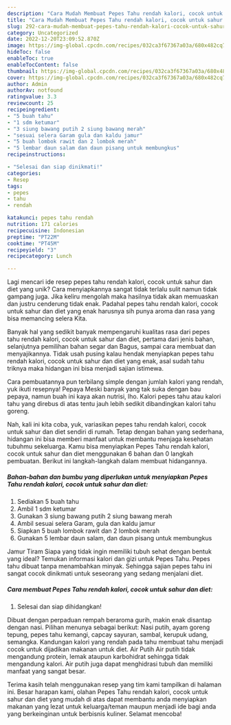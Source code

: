 ```yaml
---
description: "Cara Mudah Membuat Pepes Tahu rendah kalori, cocok untuk sahur dan diet yang Enak"
title: "Cara Mudah Membuat Pepes Tahu rendah kalori, cocok untuk sahur dan diet yang Enak"
slug: 292-cara-mudah-membuat-pepes-tahu-rendah-kalori-cocok-untuk-sahur-dan-diet-yang-enak
category: Uncategorized
date: 2022-12-20T23:09:52.870Z
image: https://img-global.cpcdn.com/recipes/032ca3f67367a03a/680x482cq70/pepes-tahu-rendah-kalori-cocok-untuk-sahur-dan-diet-foto-resep-utama.jpg
hideToc: false
enableToc: true
enableTocContent: false
thumbnail: https://img-global.cpcdn.com/recipes/032ca3f67367a03a/680x482cq70/pepes-tahu-rendah-kalori-cocok-untuk-sahur-dan-diet-foto-resep-utama.jpg
cover: https://img-global.cpcdn.com/recipes/032ca3f67367a03a/680x482cq70/pepes-tahu-rendah-kalori-cocok-untuk-sahur-dan-diet-foto-resep-utama.jpg
author: Admin
authorAv: notfound
ratingvalue: 3.3
reviewcount: 25
recipeingredient:
- "5 buah tahu"
- "1 sdm ketumar"
- "3 siung bawang putih 2 siung bawang merah"
- "sesuai selera Garam gula dan kaldu jamur"
- "5 buah lombok rawit dan 2 lombok merah"
- "5 lembar daun salam dan daun pisang untuk membungkus"
recipeinstructions:

- "Selesai dan siap dinikmati!"
categories:
- Resep
tags:
- pepes
- tahu
- rendah

katakunci: pepes tahu rendah 
nutrition: 171 calories
recipecuisine: Indonesian
preptime: "PT22M"
cooktime: "PT45M"
recipeyield: "3"
recipecategory: Lunch

---
```





Lagi mencari ide resep pepes tahu rendah kalori, cocok untuk sahur dan diet yang unik? Cara menyiapkannya sangat tidak terlalu sulit namun tidak gampang juga. Jika keliru mengolah maka hasilnya tidak akan memuaskan dan justru cenderung tidak enak. Padahal pepes tahu rendah kalori, cocok untuk sahur dan diet yang enak harusnya sih punya aroma dan rasa yang bisa memancing selera Kita.





Banyak hal yang sedikit banyak mempengaruhi kualitas rasa dari pepes tahu rendah kalori, cocok untuk sahur dan diet, pertama dari jenis bahan, selanjutnya pemilihan bahan segar dan Bagus, sampai cara membuat dan menyajikannya. Tidak usah pusing kalau hendak menyiapkan pepes tahu rendah kalori, cocok untuk sahur dan diet yang enak,      asal sudah tahu triknya maka hidangan ini bisa menjadi sajian istimewa.














Cara pembuatannya pun terbilang simple dengan jumlah kalori yang rendah, yuk ikuti resepnya! Pepaya Meski banyak yang tak suka dengan bau pepaya, namun buah ini kaya akan nutrisi, lho. Kalori pepes tahu atau kalori tahu yang direbus di atas tentu jauh lebih sedikit dibandingkan kalori tahu goreng.






Nah, kali ini kita coba, yuk, variasikan pepes tahu rendah kalori, cocok untuk sahur dan diet sendiri di rumah. Tetap dengan bahan yang sederhana, hidangan ini bisa memberi manfaat untuk membantu menjaga kesehatan tubuhmu sekeluarga. Kamu bisa menyiapkan Pepes Tahu rendah kalori, cocok untuk sahur dan diet menggunakan 6 bahan dan 0 langkah pembuatan. Berikut ini langkah-langkah dalam membuat hidangannya.

<!--inarticleads1-->

##### Bahan-bahan dan bumbu yang diperlukan untuk menyiapkan Pepes Tahu rendah kalori, cocok untuk sahur dan diet:

1. Sediakan 5 buah tahu
1. Ambil 1 sdm ketumar
1. Gunakan 3 siung bawang putih 2 siung bawang merah
1. Ambil sesuai selera Garam, gula dan kaldu jamur
1. Siapkan 5 buah lombok rawit dan 2 lombok merah
1. Gunakan 5 lembar daun salam, dan daun pisang untuk membungkus


Jamur Tiram Siapa yang tidak ingin memiliki tubuh sehat dengan bentuk yang ideal? Temukan informasi kalori dan gizi untuk Pepes Tahu. Pepes tahu dibuat tanpa menambahkan minyak. Sehingga sajian pepes tahu ini sangat cocok dinikmati untuk seseorang yang sedang menjalani diet. 

<!--inarticleads2-->

##### Cara membuat Pepes Tahu rendah kalori, cocok untuk sahur dan diet:


1. Selesai dan siap dihidangkan!

Dibuat dengan perpaduan rempah beraroma gurih, makin enak disantap dengan nasi. Pilihan menunya sebagai berikut: Nasi putih, ayam goreng tepung, pepes tahu kemangi, capcay sayuran, sambal, kerupuk udang, semangka. Kandungan kalori yang rendah pada tahu membuat tahu menjadi cocok untuk dijadikan makanan untuk diet. Air Putih Air putih tidak mengandung protein, lemak ataupun karbohidrat sehingga tidak mengandung kalori. Air putih juga dapat menghidrasi tubuh dan memiliki manfaat yang sangat besar. 

Terima kasih telah menggunakan resep yang tim kami tampilkan di halaman ini. Besar harapan kami, olahan Pepes Tahu rendah kalori, cocok untuk sahur dan diet yang mudah di atas dapat membantu anda menyiapkan makanan yang lezat untuk keluarga/teman maupun menjadi ide bagi anda yang berkeinginan untuk berbisnis kuliner. Selamat mencoba!
